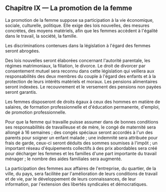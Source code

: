 ## Chapitre IX — La promotion de la femme

La promotion de la femme suppose sa participation à la vie économique,
sociale, culturelle, politique. Elle exige des lois nouvelles, des mesures
concrètes, des moyens matériels, afin que les femmes accèdent à l'égalité dans
le travail, la société, la famille.

Les discriminations contenues dans la législation à l'égard des femmes seront
abrogées.

Des lois nouvelles seront élaborées concernant l'autorité parentale, les
régimes matrimoniaux, la filiation, le divorce. Le droit de divorcer par
consentement mutuel sera reconnu dans cette législation qui veillera aux
responsabilités des deux membres du couple à l'égard des enfants et à la
protection de leurs intérêts matériels et moraux. Les pensions alimentaires
seront indexées. Le recouvrement et le versement des pensions non payées
seront garantis.

Les femmes disposeront de droits égaux à ceux des hommes en matière de
salaires, de formation professionnelle et d'éducation permanente, d'emploi, de
promotion professionnelle.

Pour que la femme qui travaille puisse assumer dans de bonnes conditions ses
responsabilités de travailleuse et de mère, le congé de maternité sera allongé
à 16 semaines ; des congés spéciaux seront accordés à l'un des parents pour
soigner un enfant malade ; une indemnité sera attribuée pour frais de garde,
ceux-ci seront déduits des sommes soumises à l'impôt ; un important réseau
d'équipements collectifs à des prix abordables sera créé pour décharger les
femmes et les familles d'une part importante du travail ménager ; le nombre
des aides familiales sera augmenté.

La participation des femmes aux affaires de l'entreprise, du quartier, de la
ville, du pays, sera facilitée par l'amélioration de leurs conditions de
travail et de vie, par le développement de leurs connaissances, de leur
information, par l'extension des libertés syndicales et démocratiques.
